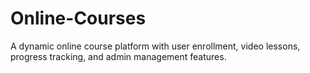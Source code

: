 # Online-Courses
A dynamic online course platform with user enrollment, video lessons, progress tracking, and admin management features.
